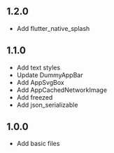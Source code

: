 ## 1.2.0

- Add flutter_native_splash

## 1.1.0

- Add text styles
- Update DummyAppBar
- Add AppSvgBox
- Add AppCachedNetworkImage
- Add freezed
- Add json_serializable

## 1.0.0

- Add basic files
